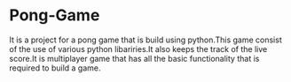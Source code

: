 # Pong-Game
It is a project for a pong game that is build using python.This game consist of the use of various python libariries.It also keeps the track of the live score.It is multiplayer game that has all the basic functionality that is required to build a game.
